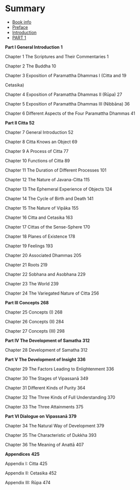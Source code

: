 # Summary

* [Book info](README.md)
* [Preface](preface.md)
* [Introduction](introduction.md)
* [PART 1](part_1.md)
 
**Part I General Introduction** **1**

Chapter 1 The Scriptures and Their Commentaries 1

Chapter 2 The Buddha 10

Chapter 3 Exposition of Paramattha Dhammas I (Citta and 19

Cetasika)

Chapter 4 Exposition of Paramattha Dhammas II (Rūpa) 27

Chapter 5 Exposition of Paramattha Dhammas III (Nibbāna) 36

Chapter 6 Different Aspects of the Four Paramattha Dhammas 41



**Part II Citta** **52**

Chapter 7 General Introduction 52

Chapter 8 Citta Knows an Object 69

Chapter 9 A Process of Citta 77

Chapter 10 Functions of Citta 89

Chapter 11 The Duration of Different Processes 101

Chapter 12 The Nature of Javana-Citta 115

Chapter 13 The Ephemeral Experience of Objects 124

Chapter 14 The Cycle of Birth and Death 141

Chapter 15 The Nature of Vipāka 155

Chapter 16 Citta and Cetasika 163

Chapter 17 Cittas of the Sense-Sphere 170

Chapter 18 Planes of Existence 178

Chapter 19 Feelings 193

Chapter 20 Associated Dhammas 205

Chapter 21 Roots 219

Chapter 22 Sobhana and Asobhana 229

Chapter 23 The World 239

Chapter 24 The Variegated Nature of Citta 256



**Part III Concepts** **268**

Chapter 25 Concepts (I) 268

Chapter 26 Concepts (II) 284

Chapter 27 Concepts (III) 298



**Part IV The Development of Samatha** **312**

Chapter 28 Development of Samatha 312



**Part V The Development of Insight** **336**

Chapter 29 The Factors Leading to Enlightenment 336

Chapter 30 The Stages of Vipassanā 349

Chapter 31 Different Kinds of Purity 364

Chapter 32 The Three Kinds of Full Understanding 370

Chapter 33 The Three Attainments 375

**Part VI Dialogue on Vipassanā 379**

Chapter 34 The Natural Way of Development 379

Chapter 35 The Characteristic of Dukkha 393

Chapter 36 The Meaning of Anattā 407



**Appendices** **425**

Appendix I: Citta 425

Appendix II: Cetasika 452

Appendix III: Rūpa 474

